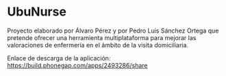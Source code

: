 # UbuNurse
Proyecto elaborado por Álvaro Pérez y por Pedro Luis Sánchez Ortega que pretende ofrecer una herramienta multiplataforma para mejorar las valoraciones de enfermería en el ámbito de la visita domiciliaria.

Enlace de descarga de la aplicación: https://build.phonegap.com/apps/2493286/share


